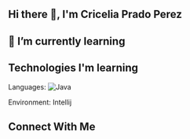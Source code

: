 ## Hi there 👋, I'm Cricelia Prado Perez

##  🌱 I’m currently learning


## Technologies I'm learning
Languages:
![Java](https://img.shields.io/badge/Java-ED8B00?style=for-the-badge&logo=openjdk&logoColor=white)

Environment: Intellij

## Connect With Me

<!--
**Cricelia/Cricelia** is a ✨ _special_ ✨ repository because its `README.md` (this file) appears on your GitHub profile.

Here are some ideas to get you started:

- 🔭 I’m currently working on ...
- 🌱 I’m currently learning ...
- 👯 I’m looking to collaborate on ...
- 🤔 I’m looking for help with ...
- 💬 Ask me about ...
- 📫 How to reach me: ...
- 😄 Pronouns: ...
- ⚡ Fun fact: ...
-->

